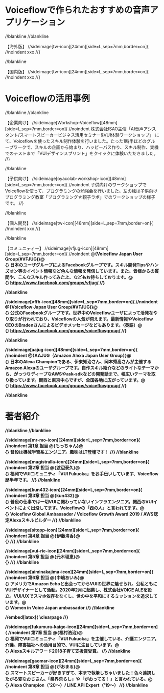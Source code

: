 # Voiceflowで作られたおすすめの音声アプリケーション

//blankline
//blankline

【海外版】
//sideimage[tw-icon][24mm][side=L,sep=7mm,border=on]{
//noindent
xxx
//}

//blankline

【国内版】
//sideimage[tw-icon][24mm][side=L,sep=7mm,border=on]{
//noindent
xxx
//}

# Voiceflowの活用事例

//blankline
//blankline

【企業向け】
//sideimage[Workshop-Voiceflow][48mm][side=L,sep=7mm,border=on]{
//noindent
株式会社ISAO主催「AI音声アシスタント/スマートスピーカービジネス活用セミナー&VUI体験ワークショップ」 にて、Voiceflowを使ったスキル制作体験を行いました。たった1時半ほどのグループワークで、スキルの企画から始まり、ハッピーパス作り、スキル制作、実機でのテストまで「VUIデザインスプリント」をクイックに体験いただきました。
//}

//blankline

【子供向け】
//sideimage[oyacolab-workshop-icon][48mm][side=L,sep=7mm,border=on]{
//noindent
子供向けのワークショップでVoiceflowを使って、プログラミングの勉強会を行いました。左の絵は子供向けプログラミング教室「プログラミング☆親子ラボ」でのワークショップの様子です。
//}

//blankline

【個人開発】
//sideimage[tw-icon][48mm][side=L,sep=7mm,border=on]{
//noindent
xxx
//}

//blankline

【コミュニティー】
//sideimage[vfjug-icon][48mm][side=L,sep=7mm,border=on]{
//noindent
@<strong>{Voiceflow Japan User Group(#VFJUG)}@<br>{}
日本のユーザグループによるFacebookグループです。スキル開発Tipsやハンズオン等のイベント情報など色んな情報を発信しています。また、皆様からの質問や、こんなスキル作ってみたよ、などもお待ちしております。@<br>{}
https://www.facebook.com/groups/vfjug/
//}

//blankline

//sideimage[vffb-icon][48mm][side=L,sep=7mm,border=on]{
//noindent
@<strong>{Voiceflow Japan User Group(#VFJUG)}@<br>{}
公式のFacebookグループです。世界中のVoiceflowユーザによって活発なやり取りが行われており、Voiceflowの人気が伺えます。最新情報やVoiceflow CEOのBradenさんによるビデオメッセージなどもあります。（英語）@<br>{}
https://www.facebook.com/groups/voiceflowgroup/
//}

//blankline

//sideimage[aajug-icon][48mm][side=L,sep=7mm,border=on]{
//noindent
@<strong>{AAJUG（Amazon Alexa Japan User Group）}@<br>{}
日本のAlexa Championである、伊東知治さん、岡本秀高さんが主催するAmazon Alexaのユーザグループです。自作スキル紹介などのライトなテーマから、がっつりディープなAWSやask-sdkなどの開発話まで、幅広いテーマを取り扱っています。関西と東京中心ですが、全国各地に広がっています。@<br>{}
https://www.facebook.com/groups/voiceflowgroup/
//}

//blankline

# 著者紹介

//blankline
//blankline

//sideimage[mr-mo-icon][24mm][side=L,sep=7mm,border=on]{
//noindent
第1章 担当 @<strong>{もっちゃん}@<br>{}
普段は機械学習系エンジニア。趣味はLT登壇です！
//}
//blankline

//sideimage[magistralla-icon][24mm][side=L,sep=7mm,border=on]{
//noindent
第2章 担当 @<strong>{渡辺泰久}@<br>{}
福岡でVUIコミュニティ「VUI Fukuoka」をお手伝いしています、Voiceflow歴半年です。
//}
//blankline

//sideimage[kun432-icon][24mm][side=L,sep=7mm,border=on]{
//noindent
第3章 担当 @<strong>{kun432}@<br>{}
普段の仕事では一切VUIに関わっていないインフラエンジニア。関西のVUIイベントによく出没してます。Voiceflowの「西の人」と言われてます。@<br>{}
Voiceflow Global Ambassador / Voiceflow Growth Award 2019 / AWS認定Alexaスキルビルダー
//}
//blankline

//sideimage[sitopp-icon][24mm][side=L,sep=7mm,border=on]{
//noindent
第4章 担当 @<strong>{伊藤清香}@<br>{}
//}
//blankline

//sideimage[vui-rie-icon][24mm][side=L,sep=7mm,border=on]{
//noindent
第5章 担当 @<strong>{元木理恵}@<br>{}
//}
//blankline

//sideimage[aiminakajima-icon][24mm][side=L,sep=7mm,border=on]{
//noindent
第6章 担当 @<strong>{中嶋あいみ}@<br>{}
アメリカでAmazon Echoと出会ってからVUIの世界に魅せられ、公私ともにVUIデザイナーとして活動。2020年2月に起業し、株式会社VOICE ALEを設立。VUI/UXでスマホ依存をなくし、世の中を平和にするミッションを追求しています。@<br>{}
Women in Voice Japan ambassador
//}
//blankline

//embed[latex]{
\clearpage
//}

//sideimage[fukumura-kaigo-icon][24mm][side=L,sep=7mm,border=on]{
//noindent
第7章 担当 @<strong>{福村浩治}@<br>{}
福岡でVUIコミュニティ「VUI Fukuoka」を主催している、介護エンジニア。介護、障害福祉への活用目的で、VUIに注目しています。@<br>{}
Alexaスキルアワード2018子育て支援賞受賞。
//}
//blankline

//sideimage[gaomar-icon][24mm][side=L,sep=7mm,border=on]{
//noindent
第8章 担当 @<strong>{がおまる}@<br>{}
スマートスピーカーが好きすぎて、本まで執筆しちゃいました！色々連携したがる変なおじさん。「業界荒らし」や「がおってる！」と言われている。@<br>{}
Alexa Champion（'20〜）/ LINE API Expert（'19〜）
//}
//blankline
